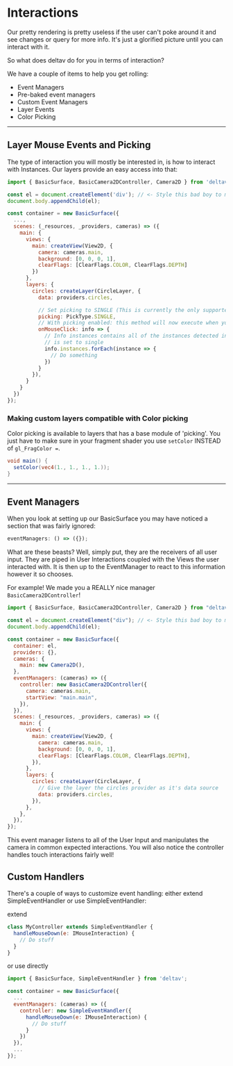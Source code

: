 # Interactions

Our pretty rendering is pretty useless if the user can't poke around it and see
changes or query for more info. It's just a glorified picture until you can
interact with it.

So what does deltav do for you in terms of interaction?

We have a couple of items to help you get rolling:

- Event Managers
- Pre-baked event managers
- Custom Event Managers
- Layer Events
- Color Picking

---

## Layer Mouse Events and Picking

The type of interaction you will mostly be interested in, is how to interact
with Instances. Our layers provide an easy access into that:

```javascript
import { BasicSurface, BasicCamera2DController, Camera2D } from 'deltav';

const el = document.createElement('div'); // <- Style this bad boy to make it fill up some space
document.body.appendChild(el);

const container = new BasicSurface({
  ...,
  scenes: (_resources, _providers, cameras) => ({
    main: {
      views: {
        main: createView(View2D, {
          camera: cameras.main,
          background: [0, 0, 0, 1],
          clearFlags: [ClearFlags.COLOR, ClearFlags.DEPTH]
        })
      },
      layers: {
        circles: createLayer(CircleLayer, {
          data: providers.circles,

          // Set picking to SINGLE (This is currently the only supported version of picking)
          picking: PickType.SINGLE,
          // With picking enabled: this method will now execute when you click on an instance
          onMouseClick: info => {
            // Info instances contains all of the instances detected in the click. Since our pick
            // is set to single
            info.instances.forEach(instance => {
              // Do something
            })
          }
        }),
      }
    }
  })
});
```

### Making custom layers compatible with Color picking

Color picking is available to layers that has a base module of 'picking'.
You just have to make sure in your fragment shader you use `setColor` INSTEAD
of `gl_FragColor =`.

```glsl
void main() {
  setColor(vec4(1., 1., 1., 1.));
}
```

---

## Event Managers

When you look at setting up our BasicSurface you may have noticed a section that was fairly ignored:

```javascript
eventManagers: () => ({});
```

What are these beasts? Well, simply put, they are the receivers of all user input. They are piped
in User Interactions coupled with the Views the user interacted with. It is then up to the
EventManager to react to this information however it so chooses.

For example! We made you a REALLY nice manager `BasicCamera2DController`!

```javascript
import { BasicSurface, BasicCamera2DController, Camera2D } from "deltav";

const el = document.createElement("div"); // <- Style this bad boy to make it fill up some space
document.body.appendChild(el);

const container = new BasicSurface({
  container: el,
  providers: {},
  cameras: {
    main: new Camera2D(),
  },
  eventManagers: (cameras) => ({
    controller: new BasicCamera2DController({
      camera: cameras.main,
      startView: "main.main",
    }),
  }),
  scenes: (_resources, _providers, cameras) => ({
    main: {
      views: {
        main: createView(View2D, {
          camera: cameras.main,
          background: [0, 0, 0, 1],
          clearFlags: [ClearFlags.COLOR, ClearFlags.DEPTH],
        }),
      },
      layers: {
        circles: createLayer(CircleLayer, {
          // Give the layer the circles provider as it's data source
          data: providers.circles,
        }),
      },
    },
  }),
});
```

This event manager listens to all of the User Input and manipulates the camera in common expected
interactions. You will also notice the controller handles touch interactions fairly well!

## Custom Handlers

There's a couple of ways to customize event handling: either extend SimpleEventHandler or use
SimpleEventHandler:

extend

```javascript
class MyController extends SimpleEventHandler {
  handleMouseDown(e: IMouseInteraction) {
    // Do stuff
  }
}
```

or use directly

```javascript
import { BasicSurface, SimpleEventHandler } from 'deltav';

const container = new BasicSurface({
  ...
  eventManagers: (cameras) => ({
    controller: new SimpleEventHandler({
      handleMouseDown(e: IMouseInteraction) {
        // Do stuff
      }
    })
  }),
  ...
});
```
